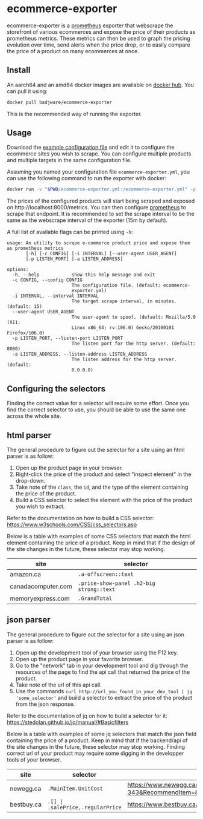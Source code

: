 # ecommerce-exporter

ecommerce-exporter is a [prometheus](https://prometheus.io/) exporter that webscrape the storefront of various ecommerces and expose the price of their products as prometheus metrics. These metrics can then be used to graph the pricing evolution over time, send alerts when the price drop, or to easily compare the price of a product on many ecommerces at once.

## Install

An aarch64 and an amd64 docker images are available on [docker hub](https://hub.docker.com/r/badjware/ecommerce-exporter). You can pull it using:
``` sh
docker pull badjware/ecommerce-exporter
```

This is the recommended way of running the exporter. 

## Usage

Download the [example configuration file](ecommerce-exporter.example.yml) and edit it to configure the ecommerce sites you wish to scrape. You can configure multiple products and multiple targets in the same configuration file.

Assuming you named your configuration file `ecommerce-exporter.yml`, you can use the following command to run the exporter with docker:
``` sh
docker run -v "$PWD/ecommerce-exporter.yml:/ecommerce-exporter.yml" -p 8000:8000 badjware/ecommerce-exporter
```

The prices of the configured products will start being scraped and exposed on http://localhost:8000/metrics. You can then configure [prometheus](https://prometheus.io/) to scrape that endpoint. It is recommended to set the scrape interval to be the same as the webscrape interval of the exporter (15m by default). 

A full list of available flags can be printed using `-h`:
```
usage: An utility to scrape e-commerce product price and expose them as prometheus metrics
       [-h] [-c CONFIG] [-i INTERVAL] [--user-agent USER_AGENT]
       [-p LISTEN_PORT] [-a LISTEN_ADDRESS]

options:
  -h, --help            show this help message and exit
  -c CONFIG, --config CONFIG
                        The configuration file. (default: ecommerce-
                        exporter.yml)
  -i INTERVAL, --interval INTERVAL
                        The target scrape interval, in minutes. (default: 15)
  --user-agent USER_AGENT
                        The user-agent to spoof. (default: Mozilla/5.0 (X11;
                        Linux x86_64; rv:106.0) Gecko/20100101 Firefox/106.0)
  -p LISTEN_PORT, --listen-port LISTEN_PORT
                        The listen port for the http server. (default: 8000)
  -a LISTEN_ADDRESS, --listen-address LISTEN_ADDRESS
                        The listen address for the http server. (default:
                        0.0.0.0)
```

## Configuring the selectors

Finding the correct value for a selector will require some effort. Once you find the correct selector to use, you should be able to use the same one across the whole site.

## html parser

The general procedure to figure out the selector for a site using an html parser is as follow:
1. Open up the product page in your browser.
2. Right-click the price of the product and select "inspect element" in the drop-down.
3. Take note of the `class`, the `id`, and the type of the element containing the price of the product.
4. Build a CSS selector to select the element with the price of the product you wish to extract.

Refer to the documentation on how to build a CSS selector: https://www.w3schools.com/CSS/css_selectors.asp

Below is a table with examples of some CSS selectors that match the html element containing the price of a product. Keep in mind that if the design of the site changes in the future, these selector may stop working.

| site | selector |
| --- | --- |
| amazon.ca | `.a-offscreen::text` |
| canadacomputer.com | `.price-show-panel .h2-big strong::text` |
| memoryexpress.com | `.GrandTotal` |

## json parser

The general procedure to figure out the selector for a site using an json parser is as follow:
1. Open up the development tool of your browser using the F12 key.
2. Open up the product page in your favorite browser.
3. Go to the "network" tab in your development tool and dig through the resources of the page to find the api call that returned the price of the product.
4. Take note of the url of this api call.
5. Use the commands `curl http://url_you_found_in_your_dev_tool | jq 'some_selector'` and build a selector to extract the price of the product from the json response.

Refer to the documentation of jq on how to build a selector for it: https://stedolan.github.io/jq/manual/#Basicfilters

Below is a table with examples of some jq selectors that match the json field containing the price of a product. Keep in mind that if the backend/api of the site changes in the future, these selector may stop working. Finding correct url of your product may require some digging in the developper tools of your browser.

| site | selector | url example |
| --- | --- | --- |
| newegg.ca | `.MainItem.UnitCost` | https://www.newegg.ca/product/api/ProductRealtime?ItemNumber=19-118-343&RecommendItem=&BestSellerItemList=9SIAA4YGC82324%2C9SIADGEGMY7603%2C9SIAVH1J0A6685&IsVATPrice=true |
| bestbuy.ca | `.[] \| .salePrice,.regularPrice` | https://www.bestbuy.ca/api/offers/v1/products/15778672/offers |
